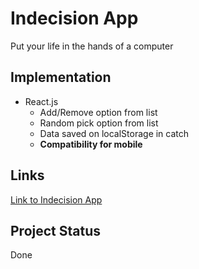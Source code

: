 ﻿# Indecision App
  Put your life in the hands of a computer
## Implementation
  - React.js
    - Add/Remove option from list
    - Random pick option from list
    - Data saved on localStorage in catch
    - <b>Compatibility for mobile</b>
## Links
  <a href="https://goo.gl/wbEWkz">Link to Indecision App</a>
## Project Status
  Done
